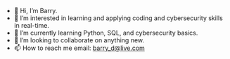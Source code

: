 - 👋 Hi, I’m Barry.
- 👀 I’m interested in learning and applying coding and cybersecurity skills in real-time.
- 🌱 I’m currently learning Python, SQL, and cybersecurity basics.
- 💞️ I’m looking to collaborate on anything new.
- 📫 How to reach me email: barry_d@live.com

<!---
Ba77yD3nt/Ba77yD3nt is a ✨ special ✨ repository because its `README.md` (this file) appears on your GitHub profile.
You can click the Preview link to take a look at your changes.
--->

